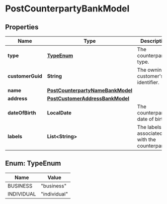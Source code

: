 

# PostCounterpartyBankModel


## Properties

| Name | Type | Description | Notes |
|------------ | ------------- | ------------- | -------------|
|**type** | [**TypeEnum**](#TypeEnum) | The counterparty&#39;s type. |  |
|**customerGuid** | **String** | The owning customer&#39;s identifier. |  [optional] |
|**name** | [**PostCounterpartyNameBankModel**](PostCounterpartyNameBankModel.md) |  |  [optional] |
|**address** | [**PostCustomerAddressBankModel**](PostCustomerAddressBankModel.md) |  |  [optional] |
|**dateOfBirth** | **LocalDate** | The counterparty&#39;s date of birth. |  [optional] |
|**labels** | **List&lt;String&gt;** | The labels associated with the counterparty. |  [optional] |



## Enum: TypeEnum

| Name | Value |
|---- | -----|
| BUSINESS | &quot;business&quot; |
| INDIVIDUAL | &quot;individual&quot; |




